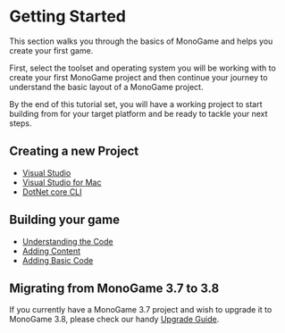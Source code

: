 # Getting Started

This section walks you through the basics of MonoGame and helps you create your first game.

First, select the toolset and operating system you will be working with to create your first MonoGame project and then continue your journey to understand the basic layout of a MonoGame project.

By the end of this tutorial set, you will have a working project to start building from for your target platform and be ready to tackle your next steps.

## Creating a new Project

- [Visual Studio](1_creating_a_new_project_vs.md)
- [Visual Studio for Mac](1_creating_a_new_project_vsm.md)
- [DotNet core CLI](1_creating_a_new_project_netcore.md)

## Building your game

- [Understanding the Code](2_understanding_the_code.md)
- [Adding Content](3_adding_content.md)
- [Adding Basic Code](4_adding_basic_code.md)

## Migrating from MonoGame 3.7 to 3.8

If you currently have a MonoGame 3.7 project and wish to upgrade it to MonoGame 3.8, please check our handy [Upgrade Guide](~/articles/migrate38.md).
